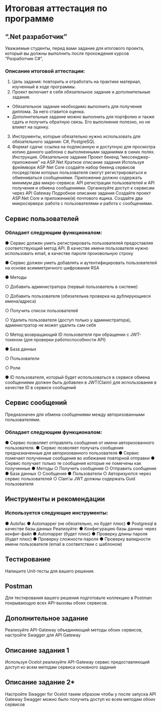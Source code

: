 # Итоговая аттестация по программе
## “.Net разработчик”

Уважаемые студенты, перед вами задание для итогового проекта, который вы
должны выполнить после прохождения курсов “Разработчик C#”,

### Описание итоговой аттестации:
1) Цель задания: повторить и отработать на практике материал, изученный
в ходе программы.
2) Проект включает в себя обязательное задание и дополнительные
задания.
- Обязательное задание необходимо выполнить для получения
диплома. За него ставится оценка.
- Дополнительные задание можно выполнить для портфолио и
также сдать и получить обратную связь. Его выполнение полезно,
но не влияет на оценку.
3) Инструменты, которые обязательно нужно использовать для
обязательного задания: C#, PostgreSQL
4) Формат сдачи: ссылка на подписанную и доступную для просмотра копию
данного шаблона с выполненными заданиями в синих полях. Инструкция.
Обязательное задание
Проект бекенд “мессенджер-приложения” на ASP.Net
Краткое описание задания
Используя фреймворк ASP Net Core создайте набор бекенд сервисов
посредством которых пользователя смогут регистрироваться и обмениваться
сообщениями. Приложение должно содержать минимум два микро-сервиса:
API регистрации пользователей и API получения и обмена сообщениями.
Организуйте доступ к сервисам через API Gateway
Подробное описание задания
Создайте проект ASP.Net Core и приложение(я) почтового ящика. Создайте два
микросервера: работа с пользователями и работа с сообщениями.

## Сервис пользователей
### Обладает следующим функционалом:
  ● Сервис должен уметь регистрировать пользователей предоставляя соответствующий метод API. В качестве имени пользователя нужно использовать email, в качестве пароля произвольную строку
  
  ● Сервис должен уметь добавлять и аутентифицировать пользователей на основе асимметричного шифрования RSA
  
  ● Методы
  
  ○ Добавить администратора (первый пользователь в системе)
  
  ○ Добавить пользователя (обязательна проверка на дублирующиеся имена/адреса)
  
  ○ Получить список пользователей
  
  ○ Удалить пользователя (доступ только у администратора), администратор не может удалить сам себя
  
  ○ Метод возвращающий ID пользователя при обращении с JWT-токеном (для проверки работоспособности API)
  
  ● База данных
  
  ○ Пользователи
  
  ○ Роли
  
  ● ID пользователя, который будет использоваться в сервисе обмена сообщениями должен быть добавлен в JWT(Claim) для использования в качестве ID в сервисе сообщений

## Сервис сообщений
Предназначен для обмена сообщениями между авторизованными пользователями.

### Обладает следующим функционалом:
  ● Сервис позволяет отправлять сообщения от имени авторизованного пользователя.
  ● Сервис позволяет получать сообщения предназначенные для авторизованного пользователя
  ● Сервис помечает полученные сообщения во избежание повторной отправки
  ● Сервис получает только те сообщения которые не помечены как полученные
  ● Методы
  ○ Получить сообщения
  ○ Отправить сообщение
  ● База данных
  ○ Сообщения
  ● Пользователи
  ○ Авторизуются через сервис пользователей
  ○ Clam’ы JWT должны содержать Guid пользователя
## Инструменты и рекомендации
### Используется следующие инструменты:
  ● Autofac
  ● Automapper (не обязательно, но будет плюс)
  ● Postgresql в качестве базы данных
  Реализуйте:
    ● Конфигурацию базы данных через конфиг-файл
    ● Automapper (будет плюс)
    ● Проверку длины пароля (будет плюс)
    ● Проверку сложности пароля
    ● Проверку валидности имени пользователя (email в соответствии с шаблоном)
    
## Тестирование
Напишите Unit-тесты для вашего решения.

## Postman
Для тестирования вашего решения подготовьте коллекцию в Postman покрывающую всех API-вызовы обоих сервисов.

## Дополнительное задание
Реализуйте API-Gateway объединяющий методы обоих сервисов, настройте Swagger для API Gateway

## Описание задания 1
Используя Ocelot реализуйте API-Gateway сервис предоставляющий доступ ко всем методам сервиса основного задания

## Описание задание 2*
Настройте Swagger for Ocelot таким образом чтобы у после запуска API Gateway Swagger можно было получить доступ ко всем методам обоих сервисов
